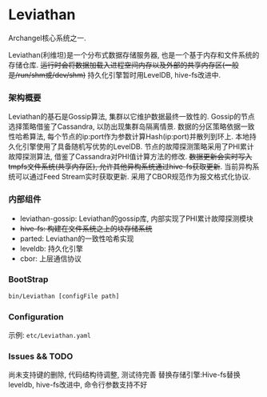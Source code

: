 Leviathan
===

Archangel核心系统之一.

Leviathan(利维坦)是一个分布式数据存储服务器, 也是一个基于内存和文件系统的存储仓库.
~~运行时会将数据加载入进程空间内存以及外部的共享内存区(一般是/run/shm或/dev/shm)~~
持久化引擎暂时用LevelDB, hive-fs改进中.

### 架构概要

Leviathan的基石是Gossip算法, 集群以它维护数据最终一致性的.
Gossip的节点选择策略借鉴了Cassandra, 以防出现集群岛隔离情景.
数据的分区策略依据一致性哈希算法, 每个节点的ip:port作为参数计算Hash(ip:port)并散列到环上.
本地持久化引擎使用了具备随机写优势的LevelDB.
节点的故障探测策略采用了PHI累计故障探测算法, 借鉴了Cassandra对PHI值计算方法的修改.
~~数据更新会实时写入tmpfs文件系统(共享内存区), 允许其他异构系统通过hive-fs获取更新~~. 当前异构系统可以通过Feed Stream实时获取更新.
采用了CBOR规范作为报文格式化协议.

### 内部组件


+ leviathan-gossip: Leviathan的gossip库, 内部实现了PHI累计故障探测模块
+ ~~hive-fs: 构建在文件系统之上的块存储系统~~
+ parted: Leviathan的一致性哈希实现
+ leveldb: 持久化引擎
+ cbor: 上层通信协议

### BootStrap

```bash
bin/Leviathan [configFile path]
```

### Configuration

示例: `etc/Leviathan.yaml`


### Issues && TODO

尚未支持键的删除,
代码结构待调整,
测试待完善
替换存储引擎:Hive-fs替换leveldb, hive-fs改进中,
命令行参数支持不好